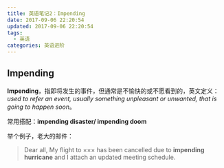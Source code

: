 ```yaml
---
title: 英语笔记2：Impending
date: 2017-09-06 22:20:54
updated: 2017-09-06 22:20:54
tags:
  - 英语
categories: 英语进阶
---
```



## Impending

**Impending**，指即将发生的事件，但通常是不愉快的或不愿看到的，英文定义：*used to refer an event, usually something unpleasant or unwanted, that is going to happen soon*。

常用搭配：**impending disaster/ impending doom**

举个例子，老大的邮件：

> Dear all,
My flight to ××× has been cancelled due to **impending hurricane** and I attach an updated meeting schedule.